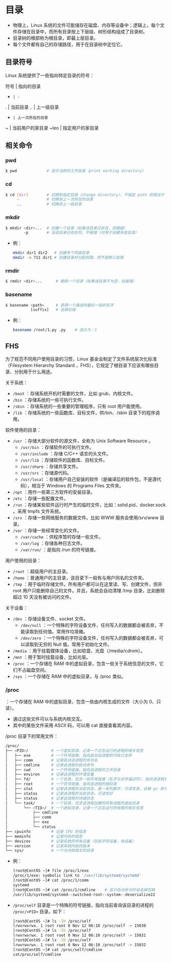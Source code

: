 # 目录

- 物理上，Linux 系统的文件可能储存在磁盘、内存等设备中；逻辑上，每个文件存储在目录中，而所有目录按上下层级、树形结构组成了目录树。
- 目录树的根部称为根目录，即最上层目录。
- 每个文件都有自己的存储路径，用于在目录树中定位它。

## 目录符号

Linux 系统提供了一些指向特定目录的符号：

  符号  | 指向的目录
  -     | -
  .     | 当前目录
  ..    | 上一级目录
  -     | 上一次所在的目录
  ~     | 当前用户的家目录
  ~leo  | 指定用户的家目录

## 相关命令

### pwd

```sh
$ pwd             # 显示当前的工作目录（print working directory）
```

### cd

```sh
$ cd [dir]        # 切换到指定目录（change directory），不指定 path 则相当于 cd ~
     -            # 切换到上一次所在的目录
     ..           # 切换到上一级目录
```

### mkdir

```sh
$ mkdir <dir>...  # 创建一个目录（如果该目录已存在，则报错）
        -p        # 当该目录已存在时，不报错（可用于创建多层目录）
```
- 例：
  ```sh
  mkdir dir1 dir2   # 创建多个同级目录
  mkdir -m 711 dir1 # 创建目录并分配权限，而不是默认权限
  ```

### rmdir

```sh
$ rmdir <dir>...      # 删除一个目录（如果该目录不为空，则报错）
```

### basename

```sh
$ basename <path>     # 获得一个路径的最后一段的名字
           [suffix]   # 去掉后缀
```
- 例：
  ```sh
  basename /root/1.py .py    # 显示为：1
  ```

## FHS

为了规范不同用户使用目录的习惯，Linux 基金会制定了文件系统层次化标准（Filesystem Hierarchy Standard ，FHS），它规定了根目录下应该有哪些目录、分别用于什么用途。

关于系统：
- `/boot` ：存储系统开机时需要的文件，比如 grub、内核文件。
- `/bin` ：存储系统的一些可执行文件。
- `/sbin` ：存储系统的一些重要的管理程序，只有 root 用户能使用。
- `/lib` ：存储系统的一些函数库、目标文件，供/bin、/sbin 目录下的程序调用。

软件使用的目录：
- `/usr` ：存储大部分软件的源文件，全称为 Unix Software Resource 。
  - `/usr/bin` ：存储软件的可执行文件。
  - `/usr/include` ：存储 C/C++ 语言的头文件。
  - `/usr/lib` ：存储软件的函数库、目标文件。
  - `/usr/share` ：存储共享文件。
  - `/usr/src` ：存储源代码。
  - `/usr/local` ：存储用户自己安装的软件（是编译后的软件包，不是源代码），相当于 Windows 的 Programs Files 文件夹。
- `/opt` ：用作一些第三方软件的安装目录。
- `/etc` ：存储一些配置文件。
- `/run` ：存储某些软件运行时产生的临时文件，比如：sshd.pid、docker.sock 。采用 tmpfs 文件系统。
- `/srv` ：存储一些网络服务的数据文件。比如 WWW 服务会使用/srv/www 目录。
- `/var` ：存储一些经常变化的文件。
  - `/var/cache` ：供程序暂时存储一些文件。
  - `/var/log` ：存储各种日志文件。
  - `/var/run/` ：是指向 /run 的符号链接。

用户使用的目录：
- `/root` ：超级用户的主目录。
- `/home` ：普通用户的主目录，该目录下一般有与用户同名的文件夹。
- `/tmp` ：用于临时存储文件。所有用户都可以在这里读、写、创建文件，但非 root 用户只能删除自己的文件。并且，系统会自动清理 /tmp 目录，比如删除超过 10 天没有被访问的文件。

关于设备：
- `/dev` ：存储设备文件、socket 文件。
  - `/dev/null` ：一个特殊的字符设备文件，任何写入的数据都会被丢弃，不能读取到任何值。常用作垃圾箱。
  - `/dev/zero` ：一个特殊的字符设备文件，任何写入的数据都会被丢弃，可以读取到无穷的 Null 值。常用于初始化文件。
- `/media` ：用于挂载媒体设备，比如软盘、光盘（/media/cdrom）。
- `/mnt` ：用于暂时挂载设备，比如光驱。
- `/proc` ：一个存储在 RAM 中的虚拟目录，包含一些关于系统信息的文件，它们不占磁盘空间。
- `/sys` ：一个存储在 RAM 中的虚拟目录，与 /proc 类似。

### /proc

：一个存储在 RAM 中的虚拟目录，包含一些由内核生成的文件（大小为 0、只读）。
- 通过这些文件可以与系统内核交互。
- 其中的某些文件采用 ASCII 码，可以用 cat 直接查看其内容。

/proc 目录下的常用文件：
```sh
/proc/
├── <PID>/          # 一个虚拟目录，记录一个正在运行的进程的相关信息
│   ├── exe         # 一个符号链接，指向启动该进程的可执行文件
│   ├── comm        # 记录启动该进程的命令名
│   ├── cmdline     # 记录该进程的启动命令
│   ├── cwd         # 一个符号链接，指向该进程的工作目录
│   ├── environ     # 记录该进程的环境变量
│   ├── fd/         # 一个目录，包含一些符号链接（名字为文件描述符），指向该进程打开的文件
│   ├── root        # 一个符号链接，指向该进程的根目录
│   ├── stat        # 记录该进程的当前状态，是一系列数字，可读性差，会被 ps 命令读取
│   ├── status      # 记录该进程的当前状态，可读性好
│   ├── status      # 记录该进程的详细状态
│   └── task/       # 一个目录，包含该进程创建的所有线程的虚拟目录
│       └── <TID>/  # 一个虚拟目录，记录一个正在运行的线程的相关信息
│           ├── cmdline
│           ├── comm
│           ├── exe
│           └── status
├── cpuinfo         # 记录 CPU 的信息
├── meminfo         # 记录内存的信息
├── devices         # 记录系统的所有设备（包括字符设备、块设备）
├── version         # 记录系统内核的版本
└── sys/            # 一个与内核相关的目录
```

- 例：
  ```sh
  [root@CentOS ~]# file /proc/1/exe
  /proc/1/exe: symbolic link to '/usr/lib/systemd/systemd'
  [root@CentOS ~]# cat /proc/1/comm
  systemd
  [root@CentOS ~]# cat /proc/1/cmdline    # 显示启动命令时会去掉空格
  /usr/lib/systemd/systemd--switched-root--system--deserialize22
  ```

- `/proc/self` 目录是一个特殊的符号链接，指向当前查询该目录的进程的 `/proc/<PID>` 目录。如下：
  ```sh
  [root@CentOS ~]# ls -lh /proc/self
  lrwxrwxrwx. 1 root root 0 Nov 12 06:10 /proc/self -> 15030              # 每次执行 ls 命令都是创建一个子进程，因此查询到的 PID 会变化
  [root@CentOS ~]# ls -lh /proc/self
  lrwxrwxrwx. 1 root root 0 Nov 12 06:10 /proc/self -> 15031
  [root@CentOS ~]# ls -lh /proc/self
  lrwxrwxrwx. 1 root root 0 Nov 12 06:10 /proc/self -> 15032
  [root@CentOS ~]# cat /proc/self/cmdline
  cat/proc/self/cmdline
  ```
